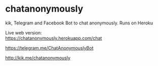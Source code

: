 # chatanonymously
kik, Telegram and Facebook Bot to chat anonymously. Runs on Heroku  

Live web version:  
https://chatanonymously.herokuapp.com/chat  


https://telegram.me/ChatAnonymouslyBot  


http://kik.me/chatanonymously  


